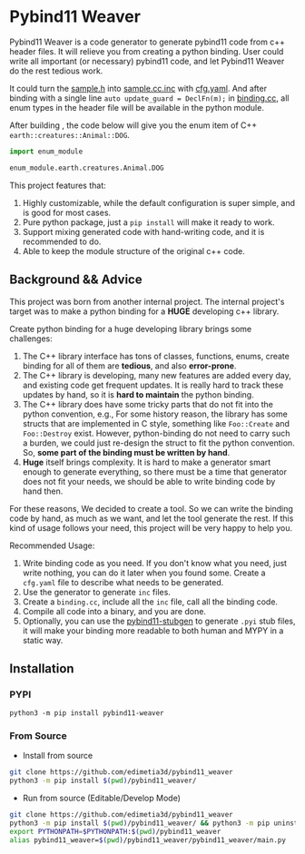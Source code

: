 # Pybind11 Weaver

Pybind11 Weaver is a code generator to generate pybind11 code from c++ header files.
It will relieve you from creating a python binding. User could write all important (or necessary) pybind11 code,
and let Pybind11 Weaver do the rest tedious work.

It could turn the [sample.h](sample/enum/sample.h) into [sample.cc.inc](sample/enum/sample.cc.inc)
with [cfg.yaml](sample/enum/cfg.yaml). And after binding with a single line `auto update_guard = DeclFn(m);`
in [binding.cc](sample/enum/binding.cc),
all enum types in the header file will be available in the python module.

After building , the code below will give you the enum item of C++ `earth::creatures::Animal::DOG`.

```python
import enum_module

enum_module.earth.creatures.Animal.DOG
```

This project features that:

1. Highly customizable, while the default configuration is super simple, and is good for most cases.
2. Pure python package, just a `pip install` will make it ready to work.
3. Support mixing generated code with hand-writing code, and it is recommended to do.
4. Able to keep the module structure of the original c++ code.

## Background && Advice

This project was born from another internal project. The internal project's target was to make a python binding for a
**HUGE** developing c++ library.

Create python binding for a huge developing library brings some challenges:

1. The C++ library interface has tons of classes, functions, enums, create binding for all of them are **tedious**, and
   also
   **error-prone**.
2. The C++ library is developing, many new features are added every day, and existing code get frequent updates. It is
   really hard to track these updates by hand, so it is **hard to maintain** the python binding.
3. The C++ library does have some tricky parts that do not fit into the python convention, e.g., For some history
   reason, the library has some structs that are implemented in C style, something like `Foo::Create` and `Foo::Destroy`
   exist.
   However, python-binding do not need to carry such a burden, we could just re-design the struct to fit the python
   convention.
   So, **some part of the binding must be written by hand**.
4. **Huge** itself brings complexity. It is hard to make a generator smart enough to generate everything, so there must
   be a time that generator does not fit your needs, we should be able to write binding code by hand then.

For these reasons, We decided to create a tool. So we can write the binding code by hand, as much as we want, and let
the tool generate the rest. If this kind of usage follows your need, this project will be very happy to help you.

Recommended Usage:

1. Write binding code as you need. If you don't know what you need, just write nothing, you can do it later when you
   found some. Create a `cfg.yaml` file to describe what needs to be generated.
2. Use the generator to generate `inc` files.
3. Create a `binding.cc`, include all the `inc` file, call all the binding code.
4. Compile all code into a binary, and you are done.
5. Optionally, you can use the [pybind11-stubgen](https://github.com/sizmailov/pybind11-stubgen) to generate
   `.pyi` stub files, it will make your binding more readable to both human and MYPY in a static way.

## Installation

### PYPI

`python3 -m pip install pybind11-weaver`

### From Source

* Install from source

```bash
git clone https://github.com/edimetia3d/pybind11_weaver
python3 -m pip install $(pwd)/pybind11_weaver/
```

* Run from source (Editable/Develop Mode)

```bash
git clone https://github.com/edimetia3d/pybind11_weaver
python3 -m pip install $(pwd)/pybind11_weaver/ && python3 -m pip uninstall pybind11_weaver # A hacky way to install dependencies
export PYTHONPATH=$PYTHONPATH:$(pwd)/pybind11_weaver
alias pybind11_weaver=$(pwd)/pybind11_weaver/pybind11_weaver/main.py
```